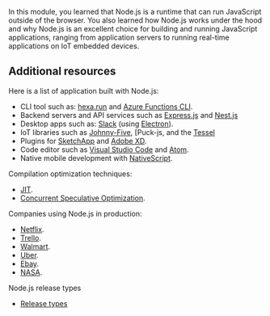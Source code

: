 In this module, you learned that Node.js is a runtime that can run JavaScript outside of the browser. You also learned how Node.js works under the hood and why Node.js is an excellent choice for building and running JavaScript applications, ranging from application servers to running real-time applications on IoT embedded devices.

## Additional resources

Here is a list of application built with Node.js:

- CLI tool such as: [hexa.run](https://hexa.run) and [Azure Functions CLI](https://github.com/Azure/azure-functions-core-tools).
- Backend servers and API services such as [Express.js](https://expressjs.com/) and [Nest.js](https://nestjs.com/)
- Desktop apps such as: [Slack](https://slack.com/) (using [Electron](https://www.electronjs.org/)).
- IoT libraries such as [Johnny-Five](http://johnny-five.io/), [Puck-js, and the [Tessel](https://tessel.io/)
- Plugins for [SketchApp](https://www.sketch.com/) and [Adobe XD](https://www.adobe.com/products/xd.html).
- Code editor such as [Visual Studio Code](https://code.visualstudio.com/) and [Atom](https://atom.io/).
- Native mobile development with [NativeScript](https://www.nativescript.org/).

Compilation optimization techniques:

- [JIT](http://en.wikipedia.org/wiki/Just-in-time_compilation).
- [Concurrent Speculative Optimization](https://ponyfoo.com/articles/an-introduction-to-speculative-optimization-in-v8).

Companies using Node.js in production:

- [Netflix](https://www.youtube.com/watch?v=p74282nDMX8&feature=emb_title).
- [Trello](https://tech.trello.com/the-trello-tech-stack/).
- [Walmart](https://medium.com/walmartlabs/migrating-large-enterprise-to-nodejs-6c38523d2b33).
- [Uber](https://eng.uber.com/uber-tech-stack-part-two/).
- [Ebay](https://tech.ebayinc.com/engineering/how-we-built-ebays-first-node-js-application/).
- [NASA](https://openjsf.org/wp-content/uploads/sites/84/2020/02/Case_Study-Node.js-NASA.pdf).

Node.js release types

- [Release types](https://github.com/nodejs/node#release-types)
